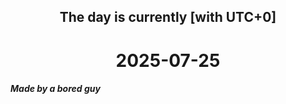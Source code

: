 <h2 align=center>The day is currently [with UTC+0]</h2>
<h1 align=center><!--TIME BEGIN-->2025-07-25<!--TIME END--></h1>
<h5>Made by a bored guy</h5>
